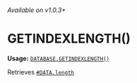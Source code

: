 ###### Available on v1.0.3+
# GETINDEXLENGTH()
**Usage:** [`DATABASE.GETINDEXLENGTH()`](https://github.com/NeedleChat/NeedleDB/blob/docs/docs/DATABASE.md)

Retrieves [`#DATA.length`](https://github.com/NeedleChat/NeedleDB/blob/docs/docs/DATABASE/properties/%23AUTOFILE.md)
